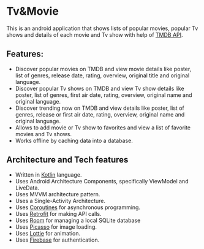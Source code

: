 # Tv&Movie
This is an android application that shows lists of popular movies, popular Tv shows and details of each movie and Tv show with help of [TMDB API](https://developers.themoviedb.org/3/getting-started/introduction).

## Features:
- Discover popular movies on TMDB and view movie details like poster, list of genres, release date, rating, overview, original title and original language.
- Discover popular Tv shows on TMDB and view Tv show details like poster, list of genres, first air date, rating, overview, original name and original language.
- Discover trending now on TMDB and view details like poster, list of genres, release or first air date, rating, overview, original name and original language.
- Allows to add movie or Tv show to favorites and view a list of favorite movies and Tv shows. 
- Works offline by caching data into a database.

## Architecture and Tech features
 - Written in [Kotlin](https://kotlinlang.org/) language.
 - Uses Android Architecture Components, specifically ViewModel and LiveData.
 - Uses MVVM architecture pattern.
 - Uses a Single-Activity Architecture.
 - Uses [Coroutines](https://developer.android.com/kotlin/coroutines?gclid=Cj0KCQiAjJOQBhCkARIsAEKMtO08q2fdRwll0y8F2QChrrPgLbOVxYZAdNIzc4w6Zt494eDB7iI06pYaAiwjEALw_wcB&gclsrc=aw.ds) for asynchronous programming.
 - Uses [Retrofit](https://square.github.io/retrofit/) for making API calls.
 - Uses [Room](https://developer.android.com/jetpack/androidx/releases/room) for managing a local SQLite database
 - Uses [Picasso](https://square.github.io/picasso/) for image loading.
 - Uses [Lottie](https://lottiefiles.com/) for animation.
 - Uses [Firebase](https://firebase.google.com/) for authentication.


